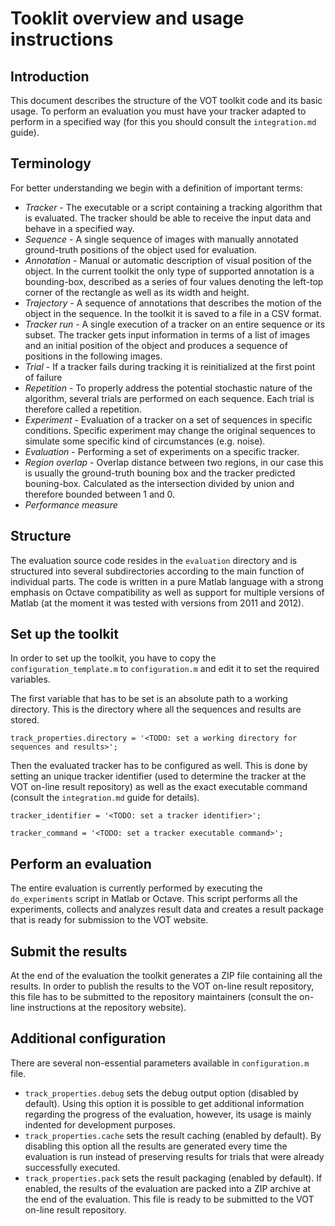 Tooklit overview and usage instructions
=======================================

Introduction
------------

This document describes the structure of the VOT toolkit code and its basic usage. To perform an evaluation you must have your tracker adapted to perform in a specified way (for this you should consult the `integration.md` guide).

Terminology
-----------

For better understanding we begin with a definition of important terms:

* _Tracker_ - The executable or a script containing a tracking algorithm that is evaluated. The tracker should be able to receive the input data and behave in a specified way.
* _Sequence_ - A single sequence of images with manually annotated ground-truth positions of the object used for evaluation.
* _Annotation_ - Manual or automatic description of visual position of the object. In the current toolkit the only type of supported annotation is a bounding-box, described as a series of four values denoting the left-top corner of the rectangle as well as its width and height.
* _Trajectory_ - A sequence of annotations that describes the motion of the object in the sequence. In the toolkit it is saved to a file in a CSV format.
* _Tracker run_ - A single execution of a tracker on an entire sequence or its subset. The tracker gets input information in terms of a list of images and an initial position of the object and produces a sequence of positions in the following images.
* _Trial_ - If a tracker fails during tracking it is reinitialized at the first point of failure
* _Repetition_ - To properly address the potential stochastic nature of the algorithm, several trials are performed on each sequence. Each trial is therefore called a repetition.
* _Experiment_ - Evaluation of a tracker on a set of sequences in specific conditions. Specific experiment may change the original sequences to simulate some specific kind of circumstances (e.g. noise).
* _Evaluation_ - Performing a set of experiments on a specific tracker.
* _Region overlap_ - Overlap distance between two regions, in our case this is usually the ground-truth bouning box and the tracker predicted bouning-box. Calculated as the intersection divided by union and therefore bounded between 1 and 0.
* _Performance measure_ 

Structure
---------

The evaluation source code resides in the `evaluation` directory and is structured into several subdirectories according to the main function of individual parts. The code is written in a pure Matlab language with a strong emphasis on Octave compatibility as well as support for multiple versions of Matlab (at the moment it was tested with versions from 2011 and 2012).

Set up the toolkit
------------------

In order to set up the toolkit, you have to copy the `configuration_template.m` to `configuration.m` and edit it to set the required variables.

The first variable that has to be set is an absolute path to a working directory. This is the directory where all the sequences and results are stored.

    track_properties.directory = '<TODO: set a working directory for sequences and results>';

Then the evaluated tracker has to be configured as well. This is done by setting an unique tracker identifier (used to determine the tracker at the VOT on-line result repository) as well as the exact executable command (consult the `integration.md` guide for details).

    tracker_identifier = '<TODO: set a tracker identifier>';
    
    tracker_command = '<TODO: set a tracker executable command>';

Perform an evaluation
---------------------

The entire evaluation is currently performed by executing the `do_experiments` script in Matlab or Octave. This script performs all the experiments, collects and analyzes result data and creates a result package that is ready for submission to the VOT website.

Submit the results
------------------

At the end of the evaluation the toolkit generates a ZIP file containing all the results. In order to publish the results to the VOT on-line result repository, this file has to be submitted to the repository maintainers (consult the on-line instructions at the repository website).

Additional configuration
------------------------

There are several non-essential parameters available in `configuration.m` file.

* `track_properties.debug` sets the debug output option (disabled by default). Using this option it is possible to get additional information regarding the progress of the evaluation, however, its usage is mainly indented for development purposes.
* `track_properties.cache` sets the result caching (enabled by default). By disabling this option all the results are generated every time the evaluation is run instead of preserving results for trials that were already successfully executed.
* `track_properties.pack` sets the result packaging (enabled by default). If enabled, the results of the evaluation are packed into a ZIP archive at the end of the evaluation. This file is ready to be submitted to the VOT on-line result repository.

